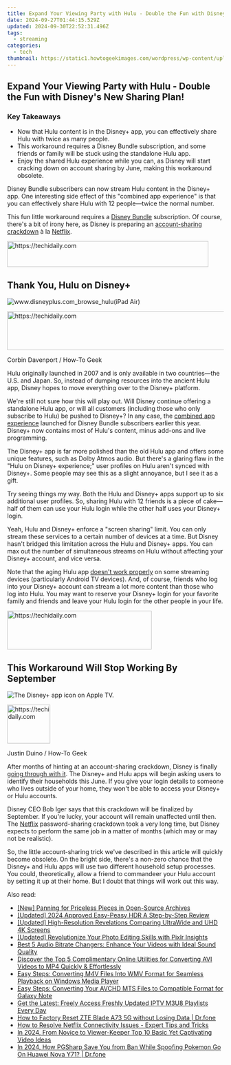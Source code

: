 ```yaml
---
title: Expand Your Viewing Party with Hulu - Double the Fun with Disney's New Sharing Plan!
date: 2024-09-27T01:44:15.529Z
updated: 2024-09-30T22:52:31.496Z
tags:
  - streaming
categories:
  - tech
thumbnail: https://static1.howtogeekimages.com/wordpress/wp-content/uploads/2024/05/a-phone-with-the-hulu-logo-and-a-monitor-and-laptop-with-the-disney-plus-and-hulu-logo-blurred-in-the-background.jpg
---
```


## Expand Your Viewing Party with Hulu - Double the Fun with Disney's New Sharing Plan!

### Key Takeaways

* Now that Hulu content is in the Disney+ app, you can effectively share Hulu with twice as many people.
* This workaround requires a Disney Bundle subscription, and some friends or family will be stuck using the standalone Hulu app.
* Enjoy the shared Hulu experience while you can, as Disney will start cracking down on account sharing by June, making this workaround obsolete.

 Disney Bundle subscribers can now stream Hulu content in the Disney+ app. One interesting side effect of this "combined app experience" is that you can effectively share Hulu with 12 people—twice the normal number.

 This fun little workaround requires a [Disney Bundle](https://disneyplus.bn5x.net/c/156932/564546/9358?subId1=UUhtgUeUpU2003080&subId2=ehtg&u=https%3A%2F%2Fwww.disneyplus.com%2Fwelcome%2Fdisney-hulu-espn-bundle) subscription. Of course, there's a bit of irony here, as Disney is preparing an [account-sharing crackdown](https://extra-hints.techidaily.com/updated-best-color-correction-app/) à la [Netflix](https://screen-mirroring-recording.techidaily.com/updated-optimizing-skype-call-audio-environment-for-2024/).

<!-- affiliate ads begin -->
<a href="https://aligracehair.sjv.io/c/5597632/2135360/19272" target="_top" id="2135360">
  <img src="//a.impactradius-go.com/display-ad/19272-2135360" border="0" alt="https://techidaily.com" width="468" height="60"/>
</a>
<img height="0" width="0" src="https://aligracehair.sjv.io/i/5597632/2135360/19272" style="position:absolute;visibility:hidden;" border="0" />
<!-- affiliate ads end -->

##  Thank You, Hulu on Disney+

![www.disneyplus.com_browse_hulu(iPad Air)](https://static1.howtogeekimages.com/wordpress/wp-content/uploads/2023/12/www-disneyplus-com_browse_hulu-ipad-air.png) 

<!-- affiliate ads begin -->
<a href="https://aligracehair.sjv.io/c/5597632/1868590/19272" target="_top" id="1868590">
  <img src="//a.impactradius-go.com/display-ad/19272-1868590" border="0" alt="https://techidaily.com" width="728" height="90"/>
</a>
<img height="0" width="0" src="https://aligracehair.sjv.io/i/5597632/1868590/19272" style="position:absolute;visibility:hidden;" border="0" />
<!-- affiliate ads end -->

Corbin Davenport / How-To Geek

 Hulu originally launched in 2007 and is only available in two countries—the U.S. and Japan. So, instead of dumping resources into the ancient Hulu app, Disney hopes to move everything over to the Disney+ platform.

 We're still not sure how this will play out. Will Disney continue offering a standalone Hulu app, or will all customers (including those who only subscribe to Hulu) be pushed to Disney+? In any case, the [combined app experience](https://extra-guidance.techidaily.com/updated-magnify-marvel-the-ultimate-10-camera-lens-guide/) launched for Disney Bundle subscribers earlier this year. Disney+ now contains most of Hulu's content, minus add-ons and live programming.

 The Disney+ app is far more polished than the old Hulu app and offers some unique features, such as Dolby Atmos audio. But there's a glaring flaw in the "Hulu on Disney+ experience;" user profiles on Hulu aren't synced with Disney+. Some people may see this as a slight annoyance, but I see it as a gift.

 Try seeing things my way. Both the Hulu and Disney+ apps support up to six additional user profiles. So, sharing Hulu with 12 friends is a piece of cake—half of them can use your Hulu login while the other half uses your Disney+ login.

 Yeah, Hulu and Disney+ enforce a "screen sharing" limit. You can only stream these services to a certain number of devices at a time. But Disney hasn't bridged this limitation across the Hulu and Disney+ apps. You can max out the number of simultaneous streams on Hulu without affecting your Disney+ account, and vice versa.

 Note that the aging Hulu app [doesn't work properly](https://video-screen-grab.techidaily.com/a-step-by-step-tutorial-on-video-angles-using-vlc-for-2024/) on some streaming devices (particularly Android TV devices). And, of course, friends who log into your Disney+ account can stream a lot more content than those who log into Hulu. You may want to reserve your Disney+ login for your favorite family and friends and leave your Hulu login for the other people in your life.

<!-- affiliate ads begin -->
<a href="https://aligracehair.sjv.io/c/5597632/2135416/19272" target="_top" id="2135416">
  <img src="//a.impactradius-go.com/display-ad/19272-2135416" border="0" alt="https://techidaily.com" width="336" height="90"/>
</a>
<img height="0" width="0" src="https://aligracehair.sjv.io/i/5597632/2135416/19272" style="position:absolute;visibility:hidden;" border="0" />
<!-- affiliate ads end -->

##  This Workaround Will Stop Working By September

![The Disney+ app icon on Apple TV.](https://static1.howtogeekimages.com/wordpress/wp-content/uploads/2024/05/52675700086_2c8ac40010_o.jpg) 

<!-- affiliate ads begin -->
<a href="https://bluettius.sjv.io/c/5597632/2148619/17108" target="_top" id="2148619">
  <img src="//a.impactradius-go.com/display-ad/17108-2148619" border="0" alt="https://techidaily.com" width="100" height="90"/>
</a>
<img height="0" width="0" src="https://bluettius.sjv.io/i/5597632/2148619/17108" style="position:absolute;visibility:hidden;" border="0" />
<!-- affiliate ads end -->

Justin Duino / How-To Geek

 After months of hinting at an account-sharing crackdown, Disney is finally [going through with it](https://extra-hints.techidaily.com/updated-best-color-correction-app/). The Disney+ and Hulu apps will begin asking users to identify their households this June. If you give your login details to someone who lives outside of your home, they won't be able to access your Disney+ or Hulu accounts.

 Disney CEO Bob Iger says that this crackdown will be finalized by September. If you're lucky, your account will remain unaffected until then. The [Netflix](https://screen-mirroring-recording.techidaily.com/updated-optimizing-skype-call-audio-environment-for-2024/) password-sharing crackdown took a very long time, but Disney expects to perform the same job in a matter of months (which may or may not be realistic).

 So, the little account-sharing trick we've described in this article will quickly become obsolete. On the bright side, there's a non-zero chance that the Disney+ and Hulu apps will use two different household setup processes. You could, theoretically, allow a friend to commandeer your Hulu account by setting it up at their home. But I doubt that things will work out this way.

<ins class="adsbygoogle"
     style="display:block"
     data-ad-format="autorelaxed"
     data-ad-client="ca-pub-7571918770474297"
     data-ad-slot="1223367746"></ins>

<ins class="adsbygoogle"
     style="display:block"
     data-ad-client="ca-pub-7571918770474297"
     data-ad-slot="8358498916"
     data-ad-format="auto"
     data-full-width-responsive="true"></ins>

<span class="atpl-alsoreadstyle">Also read:</span>
<div><ul>
<li><a href="https://extra-guidance.techidaily.com/new-panning-for-priceless-pieces-in-open-source-archives/"><u>[New] Panning for Priceless Pieces in Open-Source Archives</u></a></li>
<li><a href="https://article-helps.techidaily.com/updated-2024-approved-easy-peasy-hdr-a-step-by-step-review/"><u>[Updated] 2024 Approved Easy-Peasy HDR A Step-by-Step Review</u></a></li>
<li><a href="https://some-knowledge.techidaily.com/updated-high-resolution-revelations-comparing-ultrawide-and-uhd-4k-screens/"><u>[Updated] High-Resolution Revelations Comparing UltraWide and UHD 4K Screens</u></a></li>
<li><a href="https://article-files.techidaily.com/updated-revolutionize-your-photo-editing-skills-with-pixlr-insights/"><u>[Updated] Revolutionize Your Photo Editing Skills with Pixlr Insights</u></a></li>
<li><a href="https://media-tips.techidaily.com/best-5-audio-bitrate-changers-enhance-your-videos-with-ideal-sound-quality/"><u>Best 5 Audio Bitrate Changers: Enhance Your Videos with Ideal Sound Quality</u></a></li>
<li><a href="https://media-tips.techidaily.com/discover-the-top-5-complimentary-online-utilities-for-converting-avi-videos-to-mp4-quickly-and-effortlessly/"><u>Discover the Top 5 Complimentary Online Utilities for Converting AVI Videos to MP4 Quickly & Effortlessly</u></a></li>
<li><a href="https://media-tips.techidaily.com/easy-steps-converting-m4v-files-into-wmv-format-for-seamless-playback-on-windows-media-player/"><u>Easy Steps: Converting M4V Files Into WMV Format for Seamless Playback on Windows Media Player</u></a></li>
<li><a href="https://media-tips.techidaily.com/easy-steps-converting-your-avchd-mts-files-to-compatible-format-for-galaxy-note/"><u>Easy Steps: Converting Your AVCHD MTS Files to Compatible Format for Galaxy Note</u></a></li>
<li><a href="https://media-tips.techidaily.com/1723620234312-get-the-latest-freely-access-freshly-updated-iptv-m3u8-playlists-every-day/"><u>Get the Latest: Freely Access Freshly Updated IPTV M3U8 Playlists Every Day</u></a></li>
<li><a href="https://techidaily.com/how-to-factory-reset-zte-blade-a73-5g-without-losing-data-drfone-by-drfone-reset-android-reset-android/"><u>How to Factory Reset ZTE Blade A73 5G without Losing Data | Dr.fone</u></a></li>
<li><a href="https://common-error.techidaily.com/how-to-resolve-netflix-connectivity-issues-expert-tips-and-tricks/"><u>How to Resolve Netflix Connectivity Issues - Expert Tips and Tricks</u></a></li>
<li><a href="https://youtube-stream.techidaily.com/in-2024-from-novice-to-viewer-keeper-top-10-basic-yet-captivating-video-ideas/"><u>In 2024, From Novice to Viewer-Keeper Top 10 Basic Yet Captivating Video Ideas</u></a></li>
<li><a href="https://android-pokemon-go.techidaily.com/in-2024-how-pgsharp-save-you-from-ban-while-spoofing-pokemon-go-on-huawei-nova-y71-drfone-by-drfone-virtual-android/"><u>In 2024, How PGSharp Save You from Ban While Spoofing Pokemon Go On Huawei Nova Y71? | Dr.fone</u></a></li>
</ul></div>

